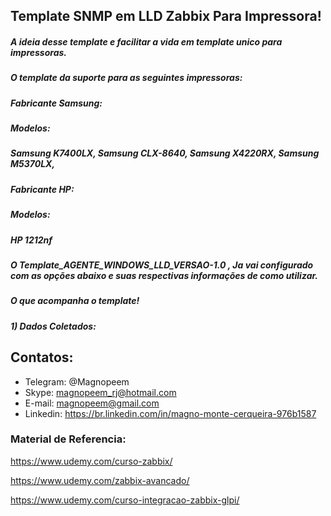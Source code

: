 
##                                      Template SNMP em LLD Zabbix Para Impressora!

##### A ideia desse template e facilitar a vida em template unico para impressoras.
##### O template da suporte para as seguintes impressoras:

##### Fabricante Samsung:
##### Modelos: 
##### Samsung K7400LX, Samsung CLX-8640, Samsung X4220RX, Samsung M5370LX, 


##### Fabricante HP:
##### Modelos:
##### HP 1212nf



##### O Template_AGENTE_WINDOWS_LLD_VERSAO-1.0 , Ja vai configurado com as opções abaixo e suas respectivas informações de como utilizar.


##### O que acompanha o template!


##### 1) Dados Coletados:


## Contatos:


* Telegram: @Magnopeem
* Skype: magnopeem_rj@hotmail.com
* E-mail: magnopeem@gmail.com
* Linkedin: https://br.linkedin.com/in/magno-monte-cerqueira-976b1587





### Material de Referencia:


https://www.udemy.com/curso-zabbix/

https://www.udemy.com/zabbix-avancado/

https://www.udemy.com/curso-integracao-zabbix-glpi/
